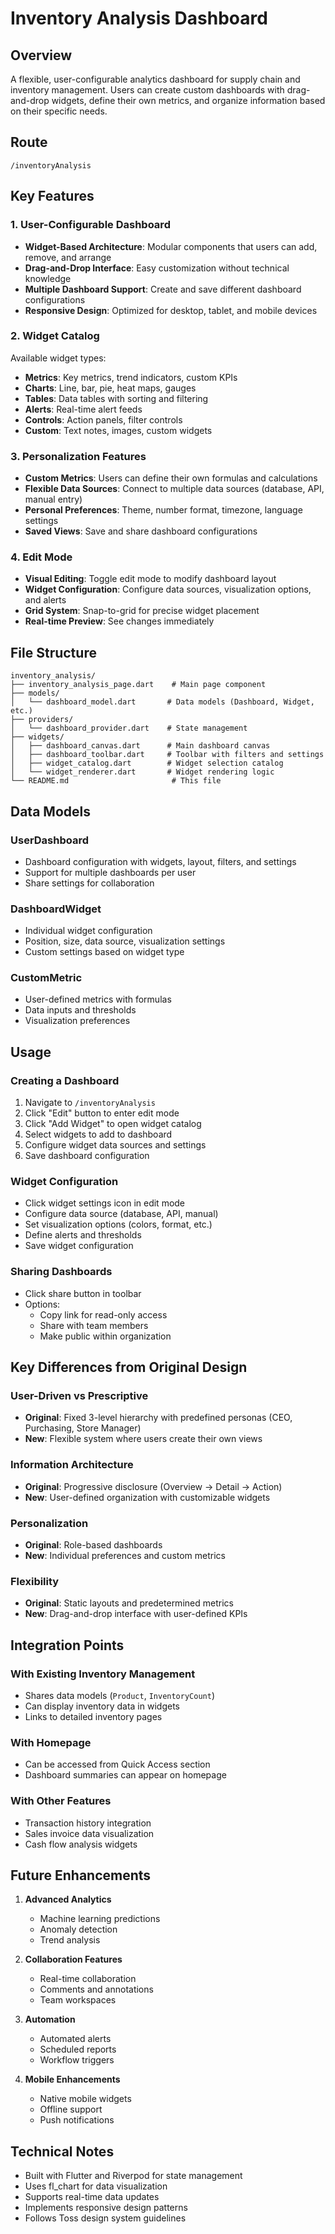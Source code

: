 # Inventory Analysis Dashboard

## Overview

A flexible, user-configurable analytics dashboard for supply chain and inventory management. Users can create custom dashboards with drag-and-drop widgets, define their own metrics, and organize information based on their specific needs.

## Route

```
/inventoryAnalysis
```

## Key Features

### 1. User-Configurable Dashboard
- **Widget-Based Architecture**: Modular components that users can add, remove, and arrange
- **Drag-and-Drop Interface**: Easy customization without technical knowledge
- **Multiple Dashboard Support**: Create and save different dashboard configurations
- **Responsive Design**: Optimized for desktop, tablet, and mobile devices

### 2. Widget Catalog
Available widget types:
- **Metrics**: Key metrics, trend indicators, custom KPIs
- **Charts**: Line, bar, pie, heat maps, gauges
- **Tables**: Data tables with sorting and filtering
- **Alerts**: Real-time alert feeds
- **Controls**: Action panels, filter controls
- **Custom**: Text notes, images, custom widgets

### 3. Personalization Features
- **Custom Metrics**: Users can define their own formulas and calculations
- **Flexible Data Sources**: Connect to multiple data sources (database, API, manual entry)
- **Personal Preferences**: Theme, number format, timezone, language settings
- **Saved Views**: Save and share dashboard configurations

### 4. Edit Mode
- **Visual Editing**: Toggle edit mode to modify dashboard layout
- **Widget Configuration**: Configure data sources, visualization options, and alerts
- **Grid System**: Snap-to-grid for precise widget placement
- **Real-time Preview**: See changes immediately

## File Structure

```
inventory_analysis/
├── inventory_analysis_page.dart    # Main page component
├── models/
│   └── dashboard_model.dart       # Data models (Dashboard, Widget, etc.)
├── providers/
│   └── dashboard_provider.dart    # State management
├── widgets/
│   ├── dashboard_canvas.dart      # Main dashboard canvas
│   ├── dashboard_toolbar.dart     # Toolbar with filters and settings
│   ├── widget_catalog.dart        # Widget selection catalog
│   └── widget_renderer.dart       # Widget rendering logic
└── README.md                       # This file
```

## Data Models

### UserDashboard
- Dashboard configuration with widgets, layout, filters, and settings
- Support for multiple dashboards per user
- Share settings for collaboration

### DashboardWidget
- Individual widget configuration
- Position, size, data source, visualization settings
- Custom settings based on widget type

### CustomMetric
- User-defined metrics with formulas
- Data inputs and thresholds
- Visualization preferences

## Usage

### Creating a Dashboard
1. Navigate to `/inventoryAnalysis`
2. Click "Edit" button to enter edit mode
3. Click "Add Widget" to open widget catalog
4. Select widgets to add to dashboard
5. Configure widget data sources and settings
6. Save dashboard configuration

### Widget Configuration
- Click widget settings icon in edit mode
- Configure data source (database, API, manual)
- Set visualization options (colors, format, etc.)
- Define alerts and thresholds
- Save widget configuration

### Sharing Dashboards
- Click share button in toolbar
- Options:
  - Copy link for read-only access
  - Share with team members
  - Make public within organization

## Key Differences from Original Design

### User-Driven vs Prescriptive
- **Original**: Fixed 3-level hierarchy with predefined personas (CEO, Purchasing, Store Manager)
- **New**: Flexible system where users create their own views

### Information Architecture
- **Original**: Progressive disclosure (Overview → Detail → Action)
- **New**: User-defined organization with customizable widgets

### Personalization
- **Original**: Role-based dashboards
- **New**: Individual preferences and custom metrics

### Flexibility
- **Original**: Static layouts and predetermined metrics
- **New**: Drag-and-drop interface with user-defined KPIs

## Integration Points

### With Existing Inventory Management
- Shares data models (`Product`, `InventoryCount`)
- Can display inventory data in widgets
- Links to detailed inventory pages

### With Homepage
- Can be accessed from Quick Access section
- Dashboard summaries can appear on homepage

### With Other Features
- Transaction history integration
- Sales invoice data visualization
- Cash flow analysis widgets

## Future Enhancements

1. **Advanced Analytics**
   - Machine learning predictions
   - Anomaly detection
   - Trend analysis

2. **Collaboration Features**
   - Real-time collaboration
   - Comments and annotations
   - Team workspaces

3. **Automation**
   - Automated alerts
   - Scheduled reports
   - Workflow triggers

4. **Mobile Enhancements**
   - Native mobile widgets
   - Offline support
   - Push notifications

## Technical Notes

- Built with Flutter and Riverpod for state management
- Uses fl_chart for data visualization
- Supports real-time data updates
- Implements responsive design patterns
- Follows Toss design system guidelines